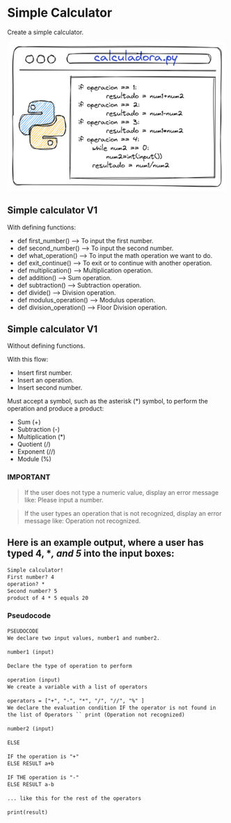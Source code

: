 # Simple Calculator
Create a simple calculator.
<p align="center">
    <img src="https://github.com/RealXun/Simple_Calculator/blob/main/Resources/cover.png" width="500">

## Simple calculator V1 
With defining functions:
- def first_number() --> To input the first number.
- def second_number() --> To input the second number.
- def what_operation() --> To input the math operation we want to do.
- def exit_continue() --> To exit or to continue with another operation.
- def multiplication() --> Multiplication operation.
- def addition() --> Sum operation.
- def subtraction() --> Subtraction operation.
- def divide() --> Division operation.
- def modulus_operation() --> Modulus operation.
- def division_operation() --> Floor Division operation.

## Simple calculator V1 
Without defining functions.

With this flow:
- Insert first number.
- Insert an operation.
- Insert second number.

Must accept a symbol, such as the asterisk (*) symbol, to perform the operation and produce a product:
- Sum (+)
- Subtraction (-)
- Multiplication (*)
- Quotient (/)
- Exponent (//)
- Module (%)

### IMPORTANT 
> If the user does not type a numeric value, display an error message like:
> Please input a number.

> If the user types an operation that is not recognized, display an error message like:
> Operation not recognized.

## Here is an example output, where a user has typed 4, **, and 5* into the input boxes:
```
Simple calculator!
First number? 4
operation? *
Second number? 5
product of 4 * 5 equals 20
```

### Pseudocode
```
PSEUDOCODE
We declare two input values, number1 and number2.

number1 (input)

Declare the type of operation to perform

operation (input)
We create a variable with a list of operators

operators = ["+", "-", "*", "/", "//", "%" ]
We declare the evaluation condition IF the operator is not found in the list of Operators `` print (Operation not recognized)

number2 (input)

ELSE

IF the operation is "+"
ELSE RESULT a+b

IF THE operation is "-"
ELSE RESULT a-b

... like this for the rest of the operators

print(result)
```
